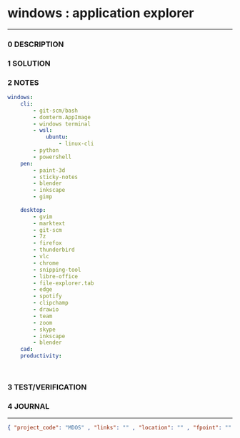 # windows : application explorer

--------------------------------

### 0 DESCRIPTION

### 1 SOLUTION

### 2 NOTES

```yaml
windows:
    cli:
        - git-scm/bash
        - domterm.AppImage
        - windows terminal
        - wsl:
            ubuntu:
                - linux-cli
        - python
        - powershell
    pen:
        - paint-3d
        - sticky-notes
        - blender
        - inkscape
        - gimp
        
    desktop:
        - gvim
        - marktext
        - git-scm
        - 7z
        - firefox
        - thunderbird
        - vlc
        - chrome
        - snipping-tool
        - libre-office
        - file-explorer.tab
        - edge
        - spotify
        - clipchamp
        - drawio
        - team
        - zoom
        - skype
        - inkscape
        - blender
    cad:
    productivity:
    
```





```

```

### 3 TEST/VERIFICATION

### 4 JOURNAL

--------------------------------

```json
{ "project_code": "MDOS" , "links": "" , "location": "" , "fpoint": "" }
```
